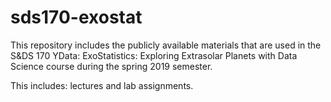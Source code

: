# sds170-exostat

This repository includes the publicly available materials that are used in the S&DS 170 YData: ExoStatistics: Exploring Extrasolar Planets with Data Science course during the spring 2019 semester.

This includes: lectures and lab assignments.
